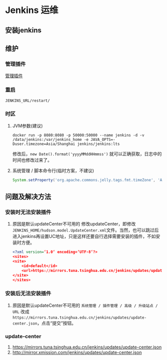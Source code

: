 # Jenkins 运维

## 安装jenkins

## 维护

### 管理插件

[管理插件](https://www.jenkins.io/zh/doc/book/managing/plugins/)

### 重启

`JENKINS_URL/restart/`

### 时区

1. JVM参数(建议)

    ```shell
    docker run -p 8080:8080 -p 50000:50000 --name jenkins -d -v /data/jenkins:/var/jenkins_home -e JAVA_OPTS=-Duser.timezone=Asia/Shanghai jenkins/jenkins:lts
    ```

    修改后，`new Date().format('yyyyMMddHHmmss')` 就可以正确获取，日志中的时间也修改过来了。

2. 系统管理 / 脚本命令行(临时方案，不建议)

    ```groovy
    System.setProperty('org.apache.commons.jelly.tags.fmt.timeZone', 'Asia/Shanghai')
    ```

## 问题及解决方法

### 安装时无法安装插件

1. 原因是默认updateCenter不可用的
    修改updateCenter，即修改`JENKINS_HOME/hudson.model.UpdateCenter.xml`文件。当然，也可以跳过后进入jenkins再设置UC地址，只是这样还要自行选择需要安装的插件，不如安装时方便。

    ```xml
    <?xml version=‘1.0‘ encoding=‘UTF-8‘?>
    <sites>
    <site>
        <id>default</id>
        <url>https://mirrors.tuna.tsinghua.edu.cn/jenkins/updates/update-center.json</url>
    </site>
    </sites>
    ```

### 安装后无法安装插件

1. 原因是默认updateCenter不可用的
    `系统管理 / 插件管理 / 高级 / 升级站点 / URL` 改成 `https://mirrors.tuna.tsinghua.edu.cn/jenkins/updates/update-center.json`，点击“提交”按钮。


### update-center

1. <https://mirrors.tuna.tsinghua.edu.cn/jenkins/updates/update-center.json>
2. <http://mirror.xmission.com/jenkins/updates/update-center.json>
